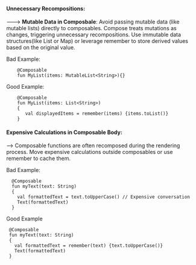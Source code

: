 
#### Unnecessary Recompositions:

---> **Mutable Data in Composbale**: Avoid passing mutable data (like mutable lists) directly to composables. Compose treats mutations as changes, triggering unnecessary recompositions. Use immutable data structures(like List or Map) or leverage remember to store derived values based on the original value.

Bad Example:

        @Composable
        fun MyList(items: MutableList<String>){}

Good Example:

        @Composable
        fun MyList(items: List<String>)
        {
           val displayedItems = remember(items) {items.toList()}
        }

#### Expensive Calculations in Composable Body:  

 --> Composable functions are often recomposed during the rendering process. Move expensive calculations outside composables or use remember to cache them.

Bad Example:

      @Composable
      fun myText(text: String)
      {
        val formattedText = text.toUpperCase() // Expensive conversation
        Text(formattedText)
      }

 Good Example

     @Composable
     fun myText(text: String)
     {
       val formattedText = remember(text) {text.toUpperCase()}
       Text(formattedText)
     }
